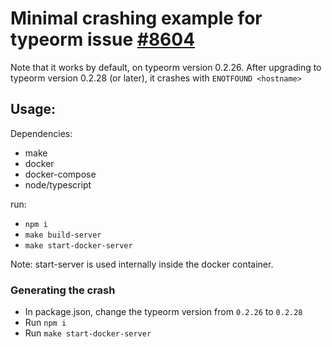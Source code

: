 # Minimal crashing example for typeorm issue [#8604](https://github.com/typeorm/typeorm/issues/8604)

Note that it works by default, on typeorm version 0.2.26. After upgrading to typeorm version 0.2.28 (or later), it
crashes with `ENOTFOUND <hostname>`

## Usage:

Dependencies:

- make
- docker
- docker-compose
- node/typescript

run:

- `npm i`
- `make build-server`
- `make start-docker-server`

Note: start-server is used internally inside the docker container.

### Generating the crash

- In package.json, change the typeorm version from `0.2.26` to `0.2.28`
- Run `npm i`
- Run `make start-docker-server`